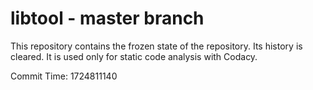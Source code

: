 # libtool - master branch

This repository contains the frozen state of the repository.
Its history is cleared. It is used only for static code
analysis with Codacy.

Commit Time: 1724811140